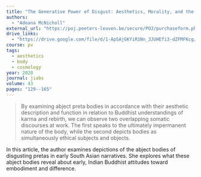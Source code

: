 ```yaml
---
title: "The Generative Power of Disgust: Aesthetics, Morality, and the Abject *Preta* Body"
authors:
  - "Adeana McNicholl"
external_url: "https://poj.peeters-leuven.be/secure/POJ/purchaseform.php?id=3289054&act=&sid=&newlayout=1"
drive_links:
  - "https://drive.google.com/file/d/1-ApSAjGKYiR1Nn_3JUHEfi3-dZFMFKcg/view?usp=sharing"
course: pv
tags:
  - aesthetics
  - body
  - cosmology
year: 2020
journal: jiabs
volume: 43
pages: "129--165"
---
```


> By examining abject preta bodies in accordance with their aesthetic
description and function in relation to Buddhist understandings of karma and rebirth, we can observe two overlapping somatic discourses at work.
The first speaks to the ultimately impermanent nature of the body, while the second depicts bodies as simultaneously ethical subjects and objects.

In this article, the author examines depictions of the abject bodies of disgusting pretas in early South Asian narratives. She explores what these abject bodies reveal about early, Indian Buddhist attitudes toward embodiment and difference.
